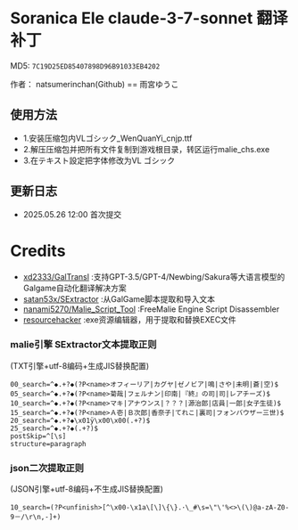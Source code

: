 # Soranica Ele claude-3-7-sonnet 翻译补丁

MD5: `7C19D25ED85407898D96B91033EB4202`

作者： natsumerinchan(Github) == 雨宮ゆうこ

## 使用方法
- 1.安装压缩包内VLゴシック_WenQuanYi_cnjp.ttf
- 2.解压压缩包并把所有文件复制到游戏根目录，转区运行malie_chs.exe
- 3.在テキスト設定把字体修改为VL ゴシック

## 更新日志
- 2025.05.26 12:00 首次提交

# Credits

- [xd2333/GalTransl](https://github.com/xd2333/GalTransl.git) :支持GPT-3.5/GPT-4/Newbing/Sakura等大语言模型的Galgame自动化翻译解决方案
- [satan53x/SExtractor](https://github.com/satan53x/SExtractor.git) :从GalGame脚本提取和导入文本
- [nanami5270/Malie_Script_Tool](https://github.com/nanami5270/Malie_Script_Tool.git) :FreeMalie Engine Script Disassembler
- [resourcehacker](https://www.angusj.com/resourcehacker/) :exe资源编辑器，用于提取和替换EXEC文件

### malie引擎 SExtractor文本提取正则

(TXT引擎+utf-8编码+生成JIS替换配置)

```
00_search=^◆.+?◆(?P<name>オフィーリア|カグヤ|ゼノビア|鳴|さや|未明|蒼|空)$
05_search=^◆.+?◆(?P<name>菊哉|フェルナン|印南|『終』の司|司|レアチーズ)$
10_search=^◆.+?◆(?P<name>マキ|アナウンス|？？？|源治郎|店員|一郎|女子生徒)$
15_search=^◆.+?◆(?P<name>Ａ壱|Ｂ次郎|香奈子|てれこ|裏司|フォンバウザー三世)$
20_search=^◆.+?◆\x01ÿ\x00\x00(.+?)$
25_search=^◆.+?◆(.+?)$
postSkip=^[\s]
structure=paragraph
```

### json二次提取正则
(JSON引擎+utf-8编码+不生成JIS替换配置)
```
10_search=(?P<unfinish>[^\x00-\x1a\[\]\{\}.･\_#\s=\"\'%<>\(\)@a-zA-Z0-9－/\r\n,-]+)
```
